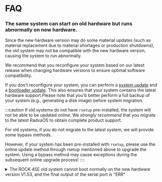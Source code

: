 # FAQ

### The same system can start on old hardware but runs abnormally on new hardware.

Since the new hardware version may do some material updates (such as material replacement due to material shortages or production shutdowns), the old system may not be compatible with the new hardware version, causing the system to run abnormally.

We recommend that you reconfigure your system based on our latest release when changing hardware versions to ensure optimal software compatibility.

If you don't reconfigure your system, you can perform a [system update](/radxa-os/rsetup#system-update) and a [bootloader update](/radxa-os/rsetup#update-bootloader).
This also ensures that your system contains the latest hardware support.Please note that you'b better perform a full backup of your system (e.g., generating a disk image)
before system migration.

:::caution
If old systems do not have `rsetup` pre-installed, the system will not be able to be updated online. We *strongly recommend* that you migrate to the latest RadxaOS to obtain complete product support.

For old systems, if you do not migrate to the latest system, we will provide some bypass methods.

However, if your system has been pre-installed with `rsetup`, please use the online update method through rsetup mentioned above to upgrade the system. Using a bypass method may cause exceptions during the subsequent online upgrade process!
::::

<details><summary>The ROCK 4SE old system cannot boot normally on the new hardware version V1.53, and the final output of the serial port is "ERR"</summary>

### Phenomenon

- The serial console's final output is similar to the following:

```
channel 0 training pass!
channel 1 training pass!
change freq to 800MHz 1,0
Channel 0: LPDDR4,800MHz
Col error!!!
Cap error!
Channel 1: LPDDR4,800MHz
Bus Width=32 Col=10 Bank=8 Row=16 CS=1 Die Bus-Width=16 Size=1536MB
no stride
read addr 0x1000000 = 0x20000000
ERR
```

- Your system indicates it is using `U-Boot 2017.09` on the serial console during a successful boot:

```
U-Boot 2017.09-2700-g70b4cfe057 (Jun 05 2021 - 07:28:02 +0000), Build: jenkins-linux-build-release-604

Model: Radxa ROCK Pi 4B
PreSerial: 2
DRAM:  3.9 GiB
```

- Your affected product uses Micron memory.

### Cause

Older versions of `U-Boot` do not support Micron memory and cannot initialize the hardware.

### Affected versions

The following `U-Boot` versions have been tested by Radxa and confirmed to be incompatible with Micron memory:

- `2017.09-00026-g2431fa34678 (Feb 14 2022 - 21:41:40 +0800)`
- `2017.09-2700-g70b4cfe057 (Jun 05 2021 - 07:28:02 +0000)`

::::caution
This is a non-exhaustive list. If you find another affected version or memory model, please send it to us via the `Edit this page` at the bottom.
::::

### Workaround

You can update the `U-Boot` memory initialization code within your existing system image or system installation device with the following command. This command can also be executed within ROCK 4SE after it is booted normally.

Replace the parameter used by the last command to the storage target you want to update.

```bash
curl https://dl.radxa.com/rockpi4/troubleshooting/rock-4ab-uboot-2017-idbloader.tar.gz | tar xzv
sudo ./setup.sh update_idbloader ___/dev/sdX_or_/dev/mmcblkX_or_system.img___
```

</details>
